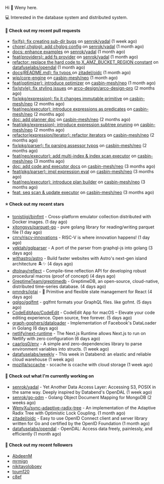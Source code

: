Hi 👋 Weny here.

💻 Interested in the database system and distributed system.

#### 🔨 Check out my recent pull requests

- [fix(fs): fix creating sub-dir bugs](https://github.com/senrok/yadal/pull/5) on [senrok/yadal](https://github.com/senrok/yadal) (1 week ago)
- [chore(.chglog): add chglog config](https://github.com/senrok/yadal/pull/4) on [senrok/yadal](https://github.com/senrok/yadal) (1 month ago)
- [docs: enhance examples](https://github.com/senrok/yadal/pull/3) on [senrok/yadal](https://github.com/senrok/yadal) (1 month ago)
- [feat(providers): add fs provider](https://github.com/senrok/yadal/pull/1) on [senrok/yadal](https://github.com/senrok/yadal) (1 month ago)
- [refactor: replace the hard code to X_AMZ_BUCKET_REGION constant](https://github.com/datafuselabs/opendal/pull/866) on [datafuselabs/opendal](https://github.com/datafuselabs/opendal) (1 month ago)
- [docs(README.md): fix typos ](https://github.com/zitadel/oidc/pull/227) on [zitadel/oidc](https://github.com/zitadel/oidc) (1 month ago)
- [wip/core-engine](https://github.com/casbin-mesh/neo/pull/69) on [casbin-mesh/neo](https://github.com/casbin-mesh/neo) (1 month ago)
- [feat(optimizer): introduce optimizer](https://github.com/casbin-mesh/neo/pull/68) on [casbin-mesh/neo](https://github.com/casbin-mesh/neo) (1 month ago)
- [fix(style): fix styling issues](https://github.com/arco-design/arco-design-pro/pull/78) on [arco-design/arco-design-pro](https://github.com/arco-design/arco-design-pro) (2 months ago)
- [fix(pkg/expression): fix it changes immutable primitive](https://github.com/casbin-mesh/neo/pull/67) on [casbin-mesh/neo](https://github.com/casbin-mesh/neo) (2 months ago)
- [feat(neo/executor): introduce expressions as predicates](https://github.com/casbin-mesh/neo/pull/65) on [casbin-mesh/neo](https://github.com/casbin-mesh/neo) (2 months ago)
- [doc: add planner doc](https://github.com/casbin-mesh/neo/pull/62) on [casbin-mesh/neo](https://github.com/casbin-mesh/neo) (2 months ago)
- [feat(pkg/expression): introduce expression subtree pruning](https://github.com/casbin-mesh/neo/pull/61) on [casbin-mesh/neo](https://github.com/casbin-mesh/neo) (2 months ago)
- [refactor(expression/iterator): refactor iterators](https://github.com/casbin-mesh/neo/pull/60) on [casbin-mesh/neo](https://github.com/casbin-mesh/neo) (2 months ago)
- [fix(pkg/parser): fix parsing assessor typos](https://github.com/casbin-mesh/neo/pull/59) on [casbin-mesh/neo](https://github.com/casbin-mesh/neo) (2 months ago)
- [feat(neo/executor): add multi-index &amp; index scan executor](https://github.com/casbin-mesh/neo/pull/57) on [casbin-mesh/neo](https://github.com/casbin-mesh/neo) (3 months ago)
- [doc: add code and executor docs](https://github.com/casbin-mesh/neo/pull/55) on [casbin-mesh/neo](https://github.com/casbin-mesh/neo) (3 months ago)
- [feat(pkg/parser): impl expression eval](https://github.com/casbin-mesh/neo/pull/54) on [casbin-mesh/neo](https://github.com/casbin-mesh/neo) (3 months ago)
- [feat(neo/executor): introduce plan builder](https://github.com/casbin-mesh/neo/pull/52) on [casbin-mesh/neo](https://github.com/casbin-mesh/neo) (3 months ago)
- [feat: seq scan &amp; update executor](https://github.com/casbin-mesh/neo/pull/49) on [casbin-mesh/neo](https://github.com/casbin-mesh/neo) (3 months ago)

#### ⭐ Check out my recent stars

- [tonistiigi/binfmt](https://github.com/tonistiigi/binfmt) - Cross-platform emulator collection distributed with Docker images. (1 day ago)
- [xitongsys/parquet-go](https://github.com/xitongsys/parquet-go) - pure golang library for reading/writing parquet file (1 day ago)
- [cnrv/riscv-innovations](https://github.com/cnrv/riscv-innovations) - RISC-V is where innovation happens! (1 day ago)
- [vektah/gqlparser](https://github.com/vektah/gqlparser) - A port of the parser from graphql-js into golang (3 days ago)
- [withastro/astro](https://github.com/withastro/astro) - Build faster websites with Astro&#39;s next-gen island architecture 🏝✨ (4 days ago)
- [dtolnay/reflect](https://github.com/dtolnay/reflect) - Compile-time reflection API for developing robust procedural macros (proof of concept) (4 days ago)
- [GreptimeTeam/greptimedb](https://github.com/GreptimeTeam/greptimedb) - GreptimeDB, an open-source, cloud-native, distributed time-series database. (4 days ago)
- [pmndrs/jotai](https://github.com/pmndrs/jotai) - 👻 Primitive and flexible state management for React (4 days ago)
- [gqlgo/gqlfmt](https://github.com/gqlgo/gqlfmt) - gqlfmt formats your GraphQL files. like gofmt. (5 days ago)
- [CodeEditApp/CodeEdit](https://github.com/CodeEditApp/CodeEdit) - CodeEdit App for macOS – Elevate your code editing experience. Open source, free forever. (5 days ago)
- [graph-gophers/dataloader](https://github.com/graph-gophers/dataloader) - Implementation of Facebook&#39;s DataLoader in Golang (6 days ago)
- [netlify/next-runtime](https://github.com/netlify/next-runtime) - The Next.js Runtime allows Next.js to run on Netlify with zero configuration (6 days ago)
- [caarlos0/env](https://github.com/caarlos0/env) - A simple and zero-dependencies library to parse environment variables into structs. (1 week ago)
- [datafuselabs/weekly](https://github.com/datafuselabs/weekly) - This week in Databend: an elastic and reliable cloud warehouse (1 week ago)
- [mozilla/sccache](https://github.com/mozilla/sccache) - sccache is ccache with cloud storage (1 week ago)

#### 👷 Check out what I'm currently working on

- [senrok/yadal](https://github.com/senrok/yadal) - Yet Another Data Access Layer: Accessing S3, POSIX in the same way. Deeply inspired by Databend&#39;s OpenDAL (1 week ago)
- [senrok/go-odm](https://github.com/senrok/go-odm) - Golang Object Document Mapping for MongoDB (2 weeks ago)
- [WenyXu/sync-adaptive-radix-tree](https://github.com/WenyXu/sync-adaptive-radix-tree) - An implementation of the Adaptive Radix Tree with Optimistic Lock Coupling. (1 month ago)
- [zitadel/oidc](https://github.com/zitadel/oidc) - Easy to use OpenID Connect client and server library written for Go and certified by the OpenID Foundation (1 month ago)
- [datafuselabs/opendal](https://github.com/datafuselabs/opendal) - OpenDAL: Access data freely, painlessly, and efficiently (1 month ago)

#### 👯 Check out my recent followers

- [AbdeenM](https://github.com/AbdeenM)
- [mrmign](https://github.com/mrmign)
- [nikitavoloboev](https://github.com/nikitavoloboev)
- [toum120](https://github.com/toum120)
- [c8ef](https://github.com/c8ef)


